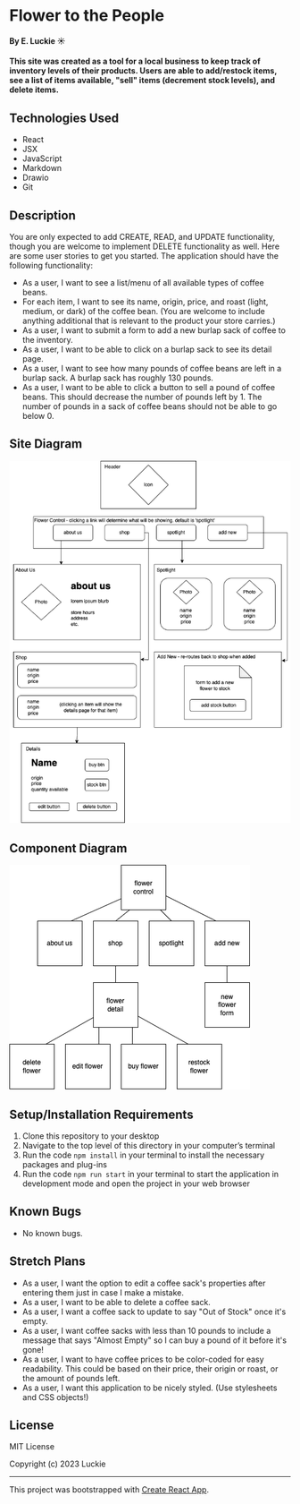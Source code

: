 # Flower to the People

#### By E. Luckie ☀️

#### This site was created as a tool for a local business to keep track of inventory levels of their products. Users are able to add/restock items, see a list of items available, "sell" items (decrement stock levels), and delete items.

## Technologies Used

* React
* JSX
* JavaScript
* Markdown
* Drawio
* Git

## Description
You are only expected to add CREATE, READ, and UPDATE functionality, though you are welcome to implement DELETE functionality as well. Here are some user stories to get you started. The application should have the following functionality:

* As a user, I want to see a list/menu of all available types of coffee beans.
* For each item, I want to see its name, origin, price, and roast (light, medium, or dark) of the coffee bean. (You are welcome to include anything additional that is relevant to the product your store carries.)
* As a user, I want to submit a form to add a new burlap sack of coffee to the inventory.
* As a user, I want to be able to click on a burlap sack to see its detail page.
* As a user, I want to see how many pounds of coffee beans are left in a burlap sack. A burlap sack has roughly 130 pounds.
* As a user, I want to be able to click a button to sell a pound of coffee beans. This should decrease the number of pounds left by 1. The number of pounds in a sack of coffee beans should not be able to go below 0.


## Site Diagram

![site diagram](src/img/fttp-site-diagram.png)


## Component Diagram

![component diagram](src/img/fttp-components.png)


## Setup/Installation Requirements

1. Clone this repository to your desktop
2. Navigate to the top level of this directory in your computer’s terminal
3. Run the code ```npm install``` in your terminal to install the necessary packages and plug-ins
4. Run the code ```npm run start``` in your terminal to start the application in development mode and open the project in your web browser


## Known Bugs

* No known bugs.


## Stretch Plans

* As a user, I want the option to edit a coffee sack's properties after entering them just in case I make a mistake.
* As a user, I want to be able to delete a coffee sack.
* As a user, I want a coffee sack to update to say "Out of Stock" once it's empty.
* As a user, I want coffee sacks with less than 10 pounds to include a message that says "Almost Empty" so I can buy a pound of it before it's gone!
* As a user, I want to have coffee prices to be color-coded for easy readability. This could be based on their price, their origin or roast, or the amount of pounds left.
* As a user, I want this application to be nicely styled. (Use stylesheets and CSS objects!)


## License

MIT License

Copyright (c) 2023 Luckie


____________________

This project was bootstrapped with [Create React App](https://github.com/facebook/create-react-app).